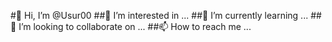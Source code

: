 #👋 Hi, I’m @Usur00
##👀 I’m interested in ...
##🌱 I’m currently learning ...
##💞️ I’m looking to collaborate on ...
##📫 How to reach me ...

<!---
Usur00/Usur00 is a ✨ special ✨ repository because its `README.md` (this file) appears on your GitHub profile.
You can click the Preview link to take a look at your changes.
--->
